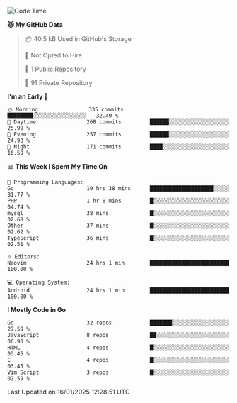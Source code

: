 
<!--START_SECTION:waka-->
![Code Time](http://img.shields.io/badge/Code%20Time-5%2C627%20hrs%2024%20mins-blue)

**🐱 My GitHub Data** 

> 📦 40.5 kB Used in GitHub's Storage 
 > 
> 🚫 Not Opted to Hire
 > 
> 📜 1 Public Repository 
 > 
> 🔑 91 Private Repository 
 > 
**I'm an Early 🐤** 

```text
🌞 Morning                335 commits         ████████░░░░░░░░░░░░░░░░░   32.49 % 
🌆 Daytime                268 commits         ██████░░░░░░░░░░░░░░░░░░░   25.99 % 
🌃 Evening                257 commits         ██████░░░░░░░░░░░░░░░░░░░   24.93 % 
🌙 Night                  171 commits         ████░░░░░░░░░░░░░░░░░░░░░   16.59 % 
```


📊 **This Week I Spent My Time On** 

```text
💬 Programming Languages: 
Go                       19 hrs 38 mins      ████████████████████░░░░░   81.77 % 
PHP                      1 hr 8 mins         █░░░░░░░░░░░░░░░░░░░░░░░░   04.74 % 
mysql                    38 mins             █░░░░░░░░░░░░░░░░░░░░░░░░   02.68 % 
Other                    37 mins             █░░░░░░░░░░░░░░░░░░░░░░░░   02.62 % 
TypeScript               36 mins             █░░░░░░░░░░░░░░░░░░░░░░░░   02.51 % 

🔥 Editors: 
Neovim                   24 hrs 1 min        █████████████████████████   100.00 % 

💻 Operating System: 
Android                  24 hrs 1 min        █████████████████████████   100.00 % 
```

**I Mostly Code in Go** 

```text
Go                       32 repos            ███████░░░░░░░░░░░░░░░░░░   27.59 % 
JavaScript               8 repos             ██░░░░░░░░░░░░░░░░░░░░░░░   06.90 % 
HTML                     4 repos             █░░░░░░░░░░░░░░░░░░░░░░░░   03.45 % 
C                        4 repos             █░░░░░░░░░░░░░░░░░░░░░░░░   03.45 % 
Vim Script               3 repos             █░░░░░░░░░░░░░░░░░░░░░░░░   02.59 % 
```




 Last Updated on 16/01/2025 12:28:51 UTC
<!--END_SECTION:waka-->
